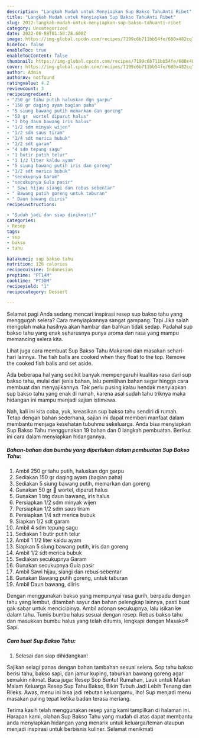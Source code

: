 ```yaml
---
description: "Langkah Mudah untuk Menyiapkan Sup Bakso TahuAnti Ribet"
title: "Langkah Mudah untuk Menyiapkan Sup Bakso TahuAnti Ribet"
slug: 2012-langkah-mudah-untuk-menyiapkan-sup-bakso-tahuanti-ribet
category: Uncategorized
date: 2022-06-08T01:58:28.600Z
image: https://img-global.cpcdn.com/recipes/7199c6b711bb54fe/680x482cq70/sup-bakso-tahu-foto-resep-utama.jpg
hideToc: false
enableToc: true
enableTocContent: false
thumbnail: https://img-global.cpcdn.com/recipes/7199c6b711bb54fe/680x482cq70/sup-bakso-tahu-foto-resep-utama.jpg
cover: https://img-global.cpcdn.com/recipes/7199c6b711bb54fe/680x482cq70/sup-bakso-tahu-foto-resep-utama.jpg
author: Admin
authorAv: notfound
ratingvalue: 4.2
reviewcount: 3
recipeingredient:
- "250 gr tahu putih haluskan dgn garpu"
- "150 gr daging ayam bagian paha"
- "5 siung bawang putih memarkan dan goreng"
- "50 gr  wortel diparut halus"
- "1 btg daun bawang iris halus"
- "1/2 sdm minyak wijen"
- "1/2 sdm saus tiram"
- "1/4 sdt merica bubuk"
- "1/2 sdt garam"
- "4 sdm tepung sagu"
- "1 butir putih telur"
- "1 1/2 liter kaldu ayam"
- "5 siung bawang putih iris dan goreng"
- "1/2 sdt merica bubuk"
- "secukupnya Garam"
- "secukupnya Gula pasir"
- " Sawi hijau siangi dan rebus sebentar"
- " Bawang putih goreng untuk taburan"
- " Daun bawang diiris"
recipeinstructions:

- "Sudah jadi dan siap dinikmati!"
categories:
- Resep
tags:
- sup
- bakso
- tahu

katakunci: sup bakso tahu 
nutrition: 126 calories
recipecuisine: Indonesian
preptime: "PT14M"
cooktime: "PT30M"
recipeyield: "1"
recipecategory: Dessert

---
```



Selamat pagi Anda sedang mencari inspirasi resep sup bakso tahu yang menggugah selera? Cara menyiapkannya sangat gampang. Tapi Jika salah mengolah maka hasilnya akan hambar dan bahkan tidak sedap. Padahal sup bakso tahu yang enak seharusnya punya aroma dan rasa yang mampu memancing selera kita.


Lihat juga cara membuat Sup Bakso Tahu Makaroni dan masakan sehari-hari lainnya. The fish balls are cooked when they float to the top. Remove the cooked fish balls and set aside.

Ada beberapa hal yang sedikit banyak mempengaruhi kualitas rasa dari sup bakso tahu, mulai dari jenis bahan, lalu pemilihan bahan segar hingga cara membuat dan menyajikannya. Tak perlu pusing kalau hendak menyiapkan sup bakso tahu yang enak di rumah, karena asal sudah tahu triknya maka hidangan ini mampu menjadi sajian istimewa.


Nah, kali ini kita coba, yuk, kreasikan sup bakso tahu sendiri di rumah. Tetap dengan bahan sederhana, sajian ini dapat memberi manfaat dalam membantu menjaga kesehatan tubuhmu sekeluarga. Anda bisa menyiapkan Sup Bakso Tahu menggunakan 19 bahan dan 0 langkah pembuatan. Berikut ini cara dalam menyiapkan hidangannya.

<!--inarticleads1-->

##### Bahan-bahan dan bumbu yang diperlukan dalam pembuatan Sup Bakso Tahu:

1. Ambil 250 gr tahu putih, haluskan dgn garpu
1. Sediakan 150 gr daging ayam (bagian paha)
1. Sediakan 5 siung bawang putih, memarkan dan goreng
1. Gunakan 50 gr 🥕 wortel, diparut halus
1. Gunakan 1 btg daun bawang, iris halus
1. Persiapkan 1/2 sdm minyak wijen
1. Persiapkan 1/2 sdm saus tiram
1. Persiapkan 1/4 sdt merica bubuk
1. Siapkan 1/2 sdt garam
1. Ambil 4 sdm tepung sagu
1. Sediakan 1 butir putih telur
1. Ambil 1 1/2 liter kaldu ayam
1. Siapkan 5 siung bawang putih, iris dan goreng
1. Ambil 1/2 sdt merica bubuk
1. Sediakan secukupnya Garam
1. Gunakan secukupnya Gula pasir
1. Ambil  Sawi hijau, siangi dan rebus sebentar
1. Gunakan  Bawang putih goreng, untuk taburan
1. Ambil  Daun bawang, diiris


Dengan menggunakan bakso yang mempunyai rasa gurih, berpadu dengan tahu yang lembut, ditambah sayur dan bahan pelengkap lainnya, pasti buat gak sabar untuk mencicipinya. Ambil adonan secukupnya, lalu isikan ke dalam tahu. Tumis bumbu halus sesuai dengan resep. Rebus bakso tahu dan masukkan bumbu halus yang telah ditumis, lengkapi dengan Masako® Sapi. 

<!--inarticleads2-->

##### Cara buat Sup Bakso Tahu:


1. Selesai dan siap dihidangkan!

Sajikan selagi panas dengan bahan tambahan sesuai selera. Sop tahu bakso berisi tahu, bakso sapi, dan jamur kuping, taburkan bawang goreng agar semakin nikmat. Baca juga: Resep Sop Buntut Rumahan, Lauk untuk Makan Malam Keluarga Resep Sup Tahu Bakso, Bikin Tubuh Jadi Lebih Tenang dan Rileks. Awas, menu ini bisa jadi rebutan keluargamu, lho! Sup menjadi menu masakan paling tepat ketika badan terasa meriang. 

Terima kasih telah menggunakan resep yang kami tampilkan di halaman ini. Harapan kami, olahan Sup Bakso Tahu yang mudah di atas dapat membantu anda menyiapkan hidangan yang menarik untuk keluarga/teman ataupun menjadi inspirasi untuk berbisnis kuliner. Selamat menikmati
